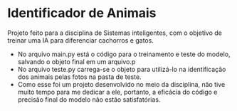 # Identificador de Animais
Projeto feito para a disciplina de Sistemas inteligentes, com o objetivo de treinar uma IA para diferenciar cachorros e gatos. 
- No arquivo main.py está o código para o treinamento e teste do modelo, salvando o objeto final em um arquivo.p
- No arquivo teste.py carrega-se o objeto para utilizá-lo na identificação dos animais pelas fotos na pasta de teste.
- Como esse foi um projeto desenvolvido no meio da disciplina, não tive muito tempo para me dedicar a ele, portanto, a eficácia do código e precisão final do modelo não estão satisfatórias.
